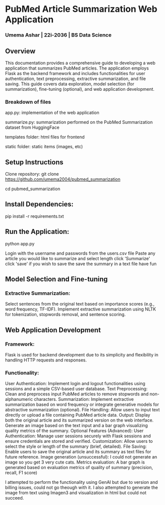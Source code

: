 # PubMed Article Summarization Web Application
### Umema Ashar | 22i-2036 | BS Data Science 

## Overview
This documentation provides a comprehensive guide to developing a web application that summarizes PubMed articles. The application employs Flask as the backend framework and includes functionalities for user authentication, text preprocessing, extractive summarization, and file saving. This guide covers data exploration, model selection (for summarization), fine-tuning (optional), and web application development.

### Breakdown of files
app.py: implementation of the web application

summarize.py: summarization performed on the PubMed Summarization dataset from HuggingFace

templates folder: html files for frontend

static folder: static items (images, etc)

## Setup Instructions
Clone repository:
git clone https://github.com/umema2004/pubmed_summarization

cd pubmed_summarization

## Install Dependencies:
pip install -r requirements.txt

## Run the Application:
python app.py

Login with the username and passwords from the users.csv file
Paste any article you would like to summarize and select length
click 'Summarize'
click 'save' if you wish to save the save the summary in a text file
have fun

## Model Selection and Fine-tuning
### Extractive Summarization: 
Select sentences from the original text based on importance scores (e.g., word frequency, TF-IDF).
Implement extractive summarization using NLTK for tokenization, stopwords removal, and sentence scoring.

## Web Application Development
### Framework:
Flask is used for backend development due to its simplicity and flexibility in handling HTTP requests and responses.

### Functionality:
User Authentication: Implement login and logout functionalities using sessions and a simple CSV-based user database.
Text Preprocessing: Clean and preprocess input PubMed articles to remove stopwords and non-alphanumeric characters.
Summarization: Implement extractive summarization based on word frequency or integrate generative models for abstractive summarization (optional).
File Handling: Allow users to input text directly or upload a file containing PubMed article data.
Output: Display both the original article and its summarized version on the web interface. Generate an image based on the text input and a bar graph visualizing quality metrics of the summary.
Optional Features (Advanced):
User Authentication: Manage user sessions securely with Flask sessions and ensure credentials are stored and verified.
Customization: Allow users to select the style or length of the summary (brief, detailed).
File Saving: Enable users to save the original article and its summary as text files for future reference.
Image generation (unsuccessful): I could not generate an image so you get 3 very cute cats.
Metrics evaluation: A bar graph is generated based on evaluation metrics of quality of summary (precision, recall, F1 score)

I attempted to perform the functionality using GenAI but due to version and billing issues, could not go theough with it.
I also attempted to generate the image from text using Imagen3 and visualization in html but could not succeed.

